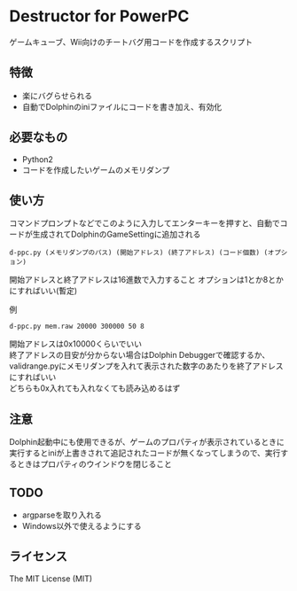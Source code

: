 # Destructor for PowerPC  
ゲームキューブ、Wii向けのチートバグ用コードを作成するスクリプト

## 特徴
- 楽にバグらせられる
- 自動でDolphinのiniファイルにコードを書き加え、有効化

## 必要なもの
- Python2
- コードを作成したいゲームのメモリダンプ

## 使い方
コマンドプロンプトなどでこのように入力してエンターキーを押すと、自動でコードが生成されてDolphinのGameSettingに追加される  
```
d-ppc.py (メモリダンプのパス) (開始アドレス) (終了アドレス) (コード個数) (オプション)
```
開始アドレスと終了アドレスは16進数で入力すること
オプションは1とか8とかにすればいい(暫定)

例  
```
d-ppc.py mem.raw 20000 300000 50 8
```

開始アドレスは0x10000くらいでいい  
終了アドレスの目安が分からない場合はDolphin Debuggerで確認するか、validrange.pyにメモリダンプを入れて表示された数字のあたりを終了アドレスにすればいい  
どちらも0x入れても入れなくても読み込めるはず  

## 注意
Dolphin起動中にも使用できるが、ゲームのプロパティが表示されているときに実行するとiniが上書きされて追記されたコードが無くなってしまうので、実行するときはプロパティのウインドウを閉じること

## TODO
- argparseを取り入れる
- Windows以外で使えるようにする

## ライセンス
The MIT License (MIT)